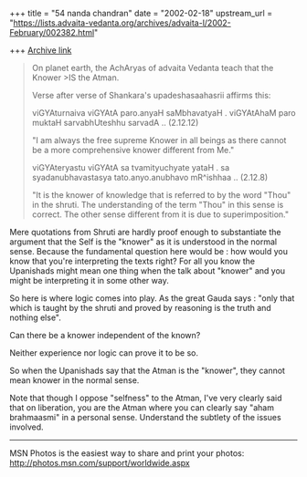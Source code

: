 +++
title = "54 nanda chandran"
date = "2002-02-18"
upstream_url = "https://lists.advaita-vedanta.org/archives/advaita-l/2002-February/002382.html"

+++
[Archive link](https://lists.advaita-vedanta.org/archives/advaita-l/2002-February/002382.html)

>On planet earth, the AchAryas of advaita Vedanta teach that the Knower >IS
>the Atman.
>
>Verse after verse of Shankara's upadeshasaahasrii affirms this:
>
>viGYAturnaiva viGYAtA paro.anyaH saMbhavatyaH .
>viGYAtAhaM paro muktaH sarvabhUteshhu sarvadA .. (2.12.12)
>
>"I am always the free supreme Knower in all beings as there cannot be a
>more comprehensive knower different from Me."
>
>viGYAteryastu viGYAtA sa tvamityuchyate yataH .
>sa syadanubhavastasya tato.anyo.anubhavo mR^ishhaa .. (2.12.8)
>
>"It is the knower of knowledge that is referred to by the word "Thou" in
>the shruti. The understanding of the term "Thou" in this sense is correct.
>The other sense different from it is due to superimposition."

Mere quotations from Shruti are hardly proof enough to substantiate the
argument that the Self is the "knower" as it is understood in the normal
sense. Because the fundamental question here would be : how would you know
that you're interpreting the texts right? For all you know the Upanishads
might mean one thing when the talk about "knower" and you might be
interpreting it in some other way.

So here is where logic comes into play. As the great Gauda says : "only that
which is taught by the shruti and proved by reasoning is the truth and
nothing else".

Can there be a knower independent of the known?

Neither experience nor logic can prove it to be so.

So when the Upanishads say that the Atman is the "knower", they cannot mean
knower in the normal sense.

Note that though I oppose "selfness" to the Atman, I've very clearly said
that on liberation, you are the Atman where you can clearly say "aham
brahmaasmi" in a personal sense. Understand the subtlety of the issues
involved.


_________________________________________________________________
MSN Photos is the easiest way to share and print your photos:
http://photos.msn.com/support/worldwide.aspx

